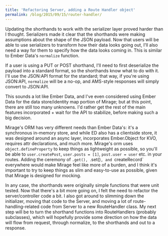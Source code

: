 ```yaml
---
title: 'Refactoring Server, adding a Route Handler object'
permalink: /blog/2015/09/15/router-handler/
---
```


Updating the shorthands to work with the serializer layer proved harder than I thought. Serializers made it clear that the shorthands were making assumptions about the shape of the JSON payload. Now that users will be able to use serializers to transform how their data looks going out, I'll also need a way for them to specify how the data looks coming in. This is similar to Ember Data's `normalize` function.

If a user is using a PUT or POST shorthand, I'll need to first deserialize the payload into a standard format, so the shorthands know what to do with it. I'll use the JSON:API format for the standard; that way, if you're using JSON:API, `normalize` will be a no-op, and AMS-style responses will simply convert to JSON:API.

This sounds a lot like Ember Data, and I've even considered using Ember Data for the data store/identity map portion of Mirage; but at this point, there are still too many unknowns. I'd rather get the rest of the main features incorporated + wait for the API to stabilize, before making such a big decision.

Mirage's ORM has very different needs than Ember Data's: it's a synchronous in-memory store, and while ED also has a clientside store, it was designed around an async layer, incorporates Ember.Object for KVO, requires attr declarations, and much more. Mirage's orm uses `object.defineProperty` to keep things as lightweight as possible, so you'll be able to `user.createPost`, `user.posts = [1]`, `post.user = user` etc. in your routes. Adding the ceremony of  `.get(), `.set()`, and `createRecord` everywhere would make Mirage feel like more of a burden, and I think it's important to try to keep things as slim and easy-to-use as possible, given that Mirage is designed for mocking.

In any case, the shorthands were originally simple functions that were unit tested. Now that there's a bit more going on, I felt the need to refactor the server/controller code a bit. I also got around to slimming down the initializer, moving that code to the Server, and moving a lot of route-handling-related code from Server to a new RouteHandler class. My next step will be to turn the shorthand functions into RouteHandlers (probably subclasses), which will hopefully provide some direction on how the data will flow from request, through normalize, to the shorthands and out to a response.
